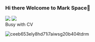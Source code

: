 ### Hi there Welcome to Mark Space👋

<img src="https://img.shields.io/static/v1?label=Program&message=Java&color=blue"/>
<a href="https://brolab.top"><img src="https://img.shields.io/static/v1?label=Blog&message=Blog&color=red"/></a>
</br>
Busy with CV

![ceeb653ely8hd71i7aiwsg20b404tdrm](https://github.com/Markli66/Markli66/assets/51303387/18fb8d76-1545-46eb-96cb-f3cab2154ff3)






